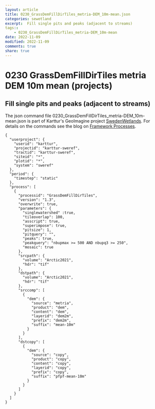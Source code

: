 ```yaml
---
layout: article
title: 0230_GrassDemFillDirTiles_metria-DEM_10m-mean.json
categories: sewetland
excerpt:  Fill single pits and peaks (adjacent to streams)
tags:: 
    - 0230_GrassDemFillDirTiles_metria-DEM_10m-mean
date: 2022-11-09
modified: 2022-11-09
comments: true
share: true
---
```


# 0230 GrassDemFillDirTiles metria DEM 10m mean (projects)

##  Fill single pits and peaks (adjacent to streams)

The json command file <span class='file'>0230_GrassDemFillDirTiles_metria-DEM_10m-mean.json</span> is part of Karttur's GeoImagine project [<span class='project'>SwedenWetlands</span>](https://karttur.github.io/geoimagine03-proj-wetland-se/index.html). For details on the commands see the blog on [Framework Processes](https://karttur.github.io/geoimagine03-docs-procpack/).

```
{
  "userproject": {
    "userid": "karttur",
    "projectid": "karttur-sweref",
    "tractid": "karttur-sweref",
    "siteid": "*",
    "plotid": "*",
    "system": "sweref"
  },
  "period": {
    "timestep": "static"
  },
  "process": [
    {
      "processid": "GrassDemFillDirTiles",
      "version": "1.3",
      "overwrite": true,
      "parameters": {
        "singlewatershed" :true,
        "tileoverlap": 100,
        "asscript": true,
        "superimpose": true,
        "pitsize": 1,
        "pitquery": "",
        "peaks": true,
        "peakquery": "nbupmax >= 500 AND nbupq3 >= 250",
        "mosaic": true
      },
      "srcpath": {
        "volume": "Arctic2021",
        "hdr": "tif"
      },
      "dstpath": {
        "volume": "Arctic2021",
        "hdr": "tif"
      },
      "srccomp": [
        {
          "dem": {
            "source": "metria",
            "product": "dem",
            "content": "dem",
            "layerid": "dem2m",
            "prefix": "dem2m",
            "suffix": "mean-10m"
          }
        }
      ],
      "dstcopy": [
        {
          "dem": {
            "source": "copy",
            "product": "copy",
            "content": "copy",
            "layerid": "copy",
            "prefix": "copy",
            "suffix": "pfpf-mean-10m"
          }
        }
      ]
    }
  ]
}
```

